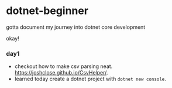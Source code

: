 # dotnet-beginner
gotta document my journey into dotnet core development


okay! 

### day1

- checkout how to make csv parsing neat.  https://joshclose.github.io/CsvHelper/. 
- learned today create a dotnet project with `dotnet new console`.

